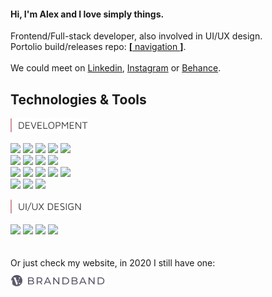 #### Hi, I'm Alex and I love simply things.  

Frontend/Full-stack developer, also involved in UI/UX design.  
Portolio build/releases repo: [**[** navigation **]**](https://img.shields.io/badge/Tools-XD-informational?style=flat&logo=Adobe_XD&logoColor=white&color=5CA1B2).  
&nbsp;  
We could meet on [Linkedin], [Instagram] or [Behance].   
## Technologies & Tools  
<img src = "https://raw.githubusercontent.com/hadabr/hadabr/master/assets/DEVELOPMENT.png"/>

![](https://img.shields.io/badge/Lib-React-informational?style=flat&logo=react&logoColor=white&color=CB8181)
![](https://img.shields.io/badge/Lib-Redux-informational?style=flat&logo=redux&logoColor=white&color=5CA1B2)
![](https://img.shields.io/badge/PF-NodeJS-informational?style=flat&logo=nodejs&logoColor=white&color=EEC280)
![](https://img.shields.io/badge/PF-Electron-informational?style=flat&logo=Electron&logoColor=white&color=EEC280)
![](https://img.shields.io/badge/Server-ExpressJS-informational?style=flat&logo=JavaScript&logoColor=white&color=EEC280)  
![](https://img.shields.io/badge/Code-JavaScript-informational?style=flat&logo=javascript&logoColor=white&color=EEC280)
![](https://img.shields.io/badge/Tools-Git-informational?style=flat&logo=git&logoColor=white&color=EEC280)
![](https://img.shields.io/badge/FW-React_Native-informational?style=flat&logo=react&logoColor=white&color=EEC280)
![](https://img.shields.io/badge/FW-AngularJS-informational?style=flat&logo=Angular&logoColor=white&color=5CA1B2)     
![](https://img.shields.io/badge/Code-Sass-informational?style=flat&logo=sass&logoColor=white&color=5CA1B2)
![](https://img.shields.io/badge/Lib-Vue-informational?style=flat&logo=vue.js&logoColor=white&color=CB8181)
![](https://img.shields.io/badge/Lib-Bootstrap-informational?style=flat&logo=Bootstrap&logoColor=white&color=5CA1B2)
![](https://img.shields.io/badge/DB-PostgreSQL-informational?style=flat&logo=postgresql&logoColor=white&color=5CA1B2) 
![](https://img.shields.io/badge/DB-Mongodb-informational?style=flat&logo=Mongodb&logoColor=white&color=5CA1B2)  
![](https://img.shields.io/badge/API-REST-informational?style=flat&logo=REST&logoColor=white&color=5CA1B2)
![](https://img.shields.io/badge/API-GraphQl-informational?style=flat&logo=GraphQl&logoColor=white&color=5CA1B2)
![](https://img.shields.io/badge/Tools-Webpack-informational?style=flat&logo=Webpack&logoColor=white&color=5CA1B2)   


<img src = "https://raw.githubusercontent.com/hadabr/hadabr/master/assets/ui-design.png"/>

![](https://img.shields.io/badge/Tools-Adobe_XD-informational?style=flat&logo=Adobe_XD&logoColor=white&color=5CA1B2)
![](https://img.shields.io/badge/Tools-Illustrator-informational?style=flat&logo=Adobe_Illustrator&logoColor=white&color=5CA1B2)
![](https://img.shields.io/badge/Tools-Photoshop-informational?style=flat&logo=Adobe_Photoshop&logoColor=white&color=5CA1B2)
![](https://img.shields.io/badge/Tools-Figma-informational?style=flat&logo=Figma&logoColor=white&color=5CA1B2)
&nbsp;  
&nbsp;  
&nbsp;  
Or just check my website, in 2020 I still have one:  
[![brandband](https://raw.githubusercontent.com/hadabr/hadabr/master/assets/brandband.png "brandband")](https://brandband.io/)  

   [linkedin]: <http://angularjs.org>
   [instagram]: <https://www.instagram.com/pockethabr>
   [behance]: <https://www.behance.net/alexdovghi6c9c>
   [**navigation**]: <https://github.com/hadabr/navigation>
   [linkedin-logo]: https://raw.githubusercontent.com/MartinHeinz/MartinHeinz/master/linkedin-3-16.png 
